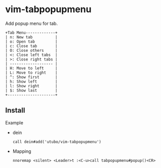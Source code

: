 # vim-tabpopupmenu

Add popup menu for tab.

```text
+Tab Menu-------------+
| n: New tab          |
| o: Open tab         |
| c: Close tab        |
| O: Close others     |
| <: Close left tabs  |
| >: Close right tabs |
| ------------------- |
| H: Move to left     |
| L: Move to right    |
| ^: Show first       |
| h: Show left        |
| l: Show right       |
| $: Show last        |
+---------------------+
```

## Install

Example

- dein
  ```vim
  call dein#add('utubo/vim-tabpopupmenu')
  ```

- Mapping
  ```vim
  nnoremap <silent> <Leader>t :<C-u>call tabpopupmenu#popup()<CR>
  ```

